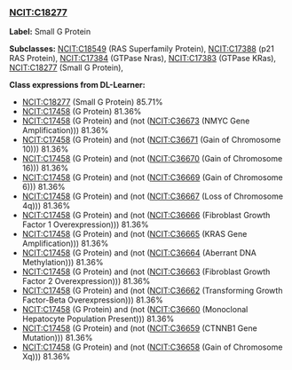 
### [NCIT:C18277](http://purl.obolibrary.org/obo/NCIT_C18277)
**Label:** Small G Protein

**Subclasses:** [NCIT:C18549](http://purl.obolibrary.org/obo/NCIT_C18549) (RAS Superfamily Protein), [NCIT:C17388](http://purl.obolibrary.org/obo/NCIT_C17388) (p21 RAS Protein), [NCIT:C17384](http://purl.obolibrary.org/obo/NCIT_C17384) (GTPase Nras), [NCIT:C17383](http://purl.obolibrary.org/obo/NCIT_C17383) (GTPase KRas), [NCIT:C18277](http://purl.obolibrary.org/obo/NCIT_C18277) (Small G Protein), 

**Class expressions from DL-Learner:**

- [NCIT:C18277](http://purl.obolibrary.org/obo/NCIT_C18277) (Small G Protein) 85.71%
- [NCIT:C17458](http://purl.obolibrary.org/obo/NCIT_C17458) (G Protein) 81.36%
- [NCIT:C17458](http://purl.obolibrary.org/obo/NCIT_C17458) (G Protein) and (not ([NCIT:C36673](http://purl.obolibrary.org/obo/NCIT_C36673) (NMYC Gene Amplification))) 81.36%
- [NCIT:C17458](http://purl.obolibrary.org/obo/NCIT_C17458) (G Protein) and (not ([NCIT:C36671](http://purl.obolibrary.org/obo/NCIT_C36671) (Gain of Chromosome 10))) 81.36%
- [NCIT:C17458](http://purl.obolibrary.org/obo/NCIT_C17458) (G Protein) and (not ([NCIT:C36670](http://purl.obolibrary.org/obo/NCIT_C36670) (Gain of Chromosome 16))) 81.36%
- [NCIT:C17458](http://purl.obolibrary.org/obo/NCIT_C17458) (G Protein) and (not ([NCIT:C36669](http://purl.obolibrary.org/obo/NCIT_C36669) (Gain of Chromosome 6))) 81.36%
- [NCIT:C17458](http://purl.obolibrary.org/obo/NCIT_C17458) (G Protein) and (not ([NCIT:C36667](http://purl.obolibrary.org/obo/NCIT_C36667) (Loss of Chromosome 4q))) 81.36%
- [NCIT:C17458](http://purl.obolibrary.org/obo/NCIT_C17458) (G Protein) and (not ([NCIT:C36666](http://purl.obolibrary.org/obo/NCIT_C36666) (Fibroblast Growth Factor 1 Overexpression))) 81.36%
- [NCIT:C17458](http://purl.obolibrary.org/obo/NCIT_C17458) (G Protein) and (not ([NCIT:C36665](http://purl.obolibrary.org/obo/NCIT_C36665) (KRAS Gene Amplification))) 81.36%
- [NCIT:C17458](http://purl.obolibrary.org/obo/NCIT_C17458) (G Protein) and (not ([NCIT:C36664](http://purl.obolibrary.org/obo/NCIT_C36664) (Aberrant DNA Methylation))) 81.36%
- [NCIT:C17458](http://purl.obolibrary.org/obo/NCIT_C17458) (G Protein) and (not ([NCIT:C36663](http://purl.obolibrary.org/obo/NCIT_C36663) (Fibroblast Growth Factor 2 Overexpression))) 81.36%
- [NCIT:C17458](http://purl.obolibrary.org/obo/NCIT_C17458) (G Protein) and (not ([NCIT:C36662](http://purl.obolibrary.org/obo/NCIT_C36662) (Transforming Growth Factor-Beta Overexpression))) 81.36%
- [NCIT:C17458](http://purl.obolibrary.org/obo/NCIT_C17458) (G Protein) and (not ([NCIT:C36660](http://purl.obolibrary.org/obo/NCIT_C36660) (Monoclonal Hepatocyte Population Present))) 81.36%
- [NCIT:C17458](http://purl.obolibrary.org/obo/NCIT_C17458) (G Protein) and (not ([NCIT:C36659](http://purl.obolibrary.org/obo/NCIT_C36659) (CTNNB1 Gene Mutation))) 81.36%
- [NCIT:C17458](http://purl.obolibrary.org/obo/NCIT_C17458) (G Protein) and (not ([NCIT:C36658](http://purl.obolibrary.org/obo/NCIT_C36658) (Gain of Chromosome Xq))) 81.36%


